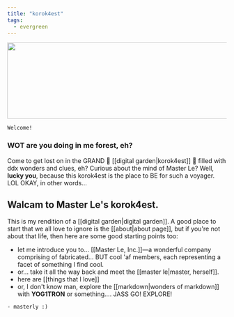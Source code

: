 ```yaml
---
title: "korok4est"
tags:
  - evergreen
---
```

<img src="./banner.png" width="701" height="175">

```poetry
Welcome!
```

### WOT are you doing in me forest, eh?
Come to get lost on in the GRAND 🌱 [[digital garden|korok4est]] 🌱 filled with ddx wonders and clues, eh? Curious about the mind of Master Le? Well, **lucky you**, because this korok4est is the place to BE for such a voyager. LOL OKAY, in other words...

## Walcam to Master Le's korok4est.
This is my rendition of a [[digital garden|digital garden]]. A good place to start that we all love to ignore is the [[about|about page]], but if you're not about that life, then here are some good starting points too:

- let me introduce you to... [[Master Le, Inc.]]—a wonderful company comprising of fabricated... BUT cool 'af members, each representing a facet of something I find cool.
- or... take it all the way back and meet the [[master le|master, herself]].
- here are [[things that I love]] 
- or, I don't know man, explore the [[markdown|wonders of markdown]] with **YOG1TRON** or something.... JASS GO! EXPLORE!


```poetry
- masterly :)
```
